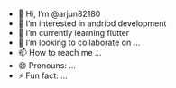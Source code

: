 - 👋 Hi, I’m @arjun82180
- 👀 I’m interested in andriod development 
- 🌱 I’m currently learning flutter 
- 💞️ I’m looking to collaborate on ...
- 📫 How to reach me ...
- 😄 Pronouns: ...
- ⚡ Fun fact: ...

<!---
arjun82180/arjun82180 is a ✨ special ✨ repository because its `README.md` (this file) appears on your GitHub profile.
You can click the Preview link to take a look at your changes.
--->
